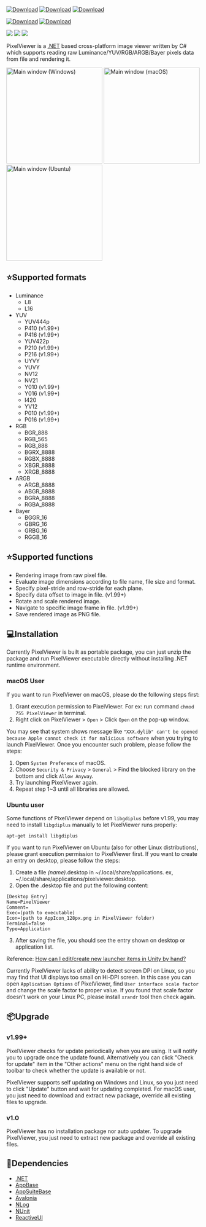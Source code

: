 [![Download](https://img.shields.io/github/v/release/carina-studio/PixelViewer?include_prereleases&style=for-the-badge&color=blue&logo=Windows&label=Windows(Preview))](https://github.com/carina-studio/PixelViewer/releases/download/1.101.0.1028/PixelViewer-1.101.0.1028-win-x64.zip)
[![Download](https://img.shields.io/github/v/release/carina-studio/PixelViewer?include_prereleases&style=for-the-badge&color=blueviolet&logo=Apple&label=macOS(Preview))](https://github.com/carina-studio/PixelViewer/releases/download/1.101.0.1028/PixelViewer-1.101.0.1028-osx-x64.zip)
[![Download](https://img.shields.io/github/v/release/carina-studio/PixelViewer?include_prereleases&style=for-the-badge&color=orange&logo=Linux&logoColor=ffffff&label=Linux(Preview))](https://github.com/carina-studio/PixelViewer/releases/download/1.101.0.1028/PixelViewer-1.101.0.1028-linux-x64.zip)

[![Download](https://img.shields.io/github/v/release/carina-studio/PixelViewer?style=for-the-badge&color=blue&logo=Windows&label=Windows)](https://github.com/carina-studio/PixelViewer/releases/download/1.0.0.617/PixelViewer-1.0.0.617-win-x64.zip)
[![Download](https://img.shields.io/github/v/release/carina-studio/PixelViewer?style=for-the-badge&color=orange&logo=Linux&logoColor=ffffff&label=Linux)](https://github.com/carina-studio/PixelViewer/releases/download/1.0.0.617/PixelViewer-1.0.0.617-linux-x64.zip)

[![](https://img.shields.io/github/release-date-pre/carina-studio/PixelViewer?style=flat-square)](https://github.com/carina-studio/PixelViewer/releases/tag/1.101.0.1028)
[![](https://img.shields.io/github/last-commit/carina-studio/PixelViewer?style=flat-square)](https://github.com/carina-studio/PixelViewer/commits/master)
[![](https://img.shields.io/github/license/carina-studio/PixelViewer?style=flat-square)](https://github.com/carina-studio/PixelViewer/blob/master/LICENSE.md)

PixelViewer is a [.NET](https://dotnet.microsoft.com/) based cross-platform image viewer written by C# which supports reading raw Luminance/YUV/RGB/ARGB/Bayer pixels data from file and rendering it.

<img src="https://github.com/carina-studio/PixelViewer/raw/master/docs/Screenshot_MainWindow_Windows_Thumb.png" alt="Main window (Windows)" width="250"/> <img src="https://github.com/carina-studio/PixelViewer/raw/master/docs/Screenshot_MainWindow_macOS_Thumb.png" alt="Main window (macOS)" width="250"/> <img src="https://github.com/carina-studio/PixelViewer/raw/master/docs/Screenshot_MainWindow_Ubuntu_Thumb.png" alt="Main window (Ubuntu)" width="250"/>

## ⭐Supported formats
* Luminance
  * L8
  * L16
* YUV
  * YUV444p
  * P410 (v1.99+)
  * P416 (v1.99+)
  * YUV422p
  * P210 (v1.99+)
  * P216 (v1.99+)
  * UYVY
  * YUVY
  * NV12
  * NV21
  * Y010 (v1.99+)
  * Y016 (v1.99+)
  * I420
  * YV12
  * P010 (v1.99+)
  * P016 (v1.99+)
* RGB
  * BGR_888
  * RGB_565
  * RGB_888
  * BGRX_8888
  * RGBX_8888
  * XBGR_8888
  * XRGB_8888
* ARGB
  * ARGB_8888
  * ABGR_8888
  * BGRA_8888
  * RGBA_8888
* Bayer
  * BGGR_16
  * GBRG_16
  * GRBG_16
  * RGGB_16

## ⭐Supported functions
* Rendering image from raw pixel file.
* Evaluate image dimensions according to file name, file size and format.
* Specify pixel-stride and row-stride for each plane.
* Specify data offset to image in file. (v1.99+)
* Rotate and scale rendered image.
* Navigate to specific image frame in file. (v1.99+)
* Save rendered image as PNG file.

## 💻Installation
Currently PixelViewer is built as portable package, you can just unzip the package and run PixelViewer executable directly without installing .NET runtime environment.

### macOS User
If you want to run PixelViewer on macOS, please do the following steps first:
1. Grant execution permission to PixelViewer. For ex: run command ```chmod 755 PixelViewer``` in terminal.
2. Right click on PixelViewer > ```Open``` > Click ```Open``` on the pop-up window.

You may see that system shows message like ```"XXX.dylib" can't be opened because Apple cannot check it for malicious software``` when you trying to launch PixelViewer. Once you encounter such problem, please follow the steps:
1. Open ```System Preference``` of macOS.
2. Choose ```Security & Privacy``` > ```General``` > Find the blocked library on the bottom and click ```Allow Anyway```.
3. Try launching PixelViewer again.
4. Repeat step 1~3 until all libraries are allowed. 

### Ubuntu user
Some functions of PixelViewer depend on ```libgdiplus``` before v1.99, you may need to install ```libgdiplus``` manually to let PixelViewer runs properly:

```
apt-get install libgdiplus
```

If you want to run PixelViewer on Ubuntu (also for other Linux distributions), please grant execution permission to PixelViewer first. If you want to create an entry on desktop, please follow the steps:
1. Create a file *(name)*.desktop in ~/.local/share/applications. ex, ~/.local/share/applications/pixelviewer.desktop.
2. Open the .desktop file and put the following content:

```
[Desktop Entry]  
Name=PixelViewer  
Comment=  
Exec=(path to executable)
Icon=(path to AppIcon_128px.png in PixelViewer folder)
Terminal=false  
Type=Application
```

3. After saving the file, you should see the entry shown on desktop or application list.

Reference: [How can I edit/create new launcher items in Unity by hand?
](https://askubuntu.com/questions/13758/how-can-i-edit-create-new-launcher-items-in-unity-by-hand)

Currently PixelViewer lacks of ability to detect screen DPI on Linux, so you may find that UI displays too small on Hi-DPI screen. In this case you can open ```Application Options``` of PixelViewer, find ```User interface scale factor``` and change the scale factor to proper value. If you found that scale factor doesn't work on your Linux PC, please install ```xrandr``` tool then check again.

## 📦Upgrade

### v1.99+
PixelViewer checks for update periodically when you are using. It will notify you to upgrade once the update found. Alternatively you can click "Check for update" item in the "Other actions" menu on the right hand side of toolbar to check whether the update is available or not.

PixelViewer supports self updating on Windows and Linux, so you just need to click "Update" button and wait for updating completed. For macOS user, you just need to download and extract new package, override all existing files to upgrade.

### v1.0
PixelViewer has no installation package nor auto updater. To upgrade PixelViewer, you just need to extract new package and override all existing files.

## 🤝Dependencies
* [.NET](https://dotnet.microsoft.com/)
* [AppBase](https://github.com/carina-studio/AppBase)
* [AppSuiteBase](https://github.com/carina-studio/AppSuiteBase)
* [Avalonia](https://github.com/AvaloniaUI/Avalonia)
* [NLog](https://github.com/NLog/NLog)
* [NUnit](https://github.com/nunit/nunit)
* [ReactiveUI](https://github.com/reactiveui/ReactiveUI)
